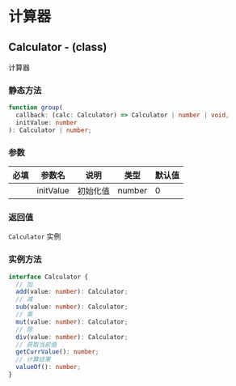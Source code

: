 # 计算器

## Calculator - (class)

计算器

### 静态方法

```ts
function group(
  callback: (calc: Calculator) => Calculator | number | void,
  initValue: number
): Calculator | number;
```

### 参数

| 必填 | 参数名    | 说明     | 类型   | 默认值 |
| :--: | --------- | -------- | ------ | ------ |
|      | initValue | 初始化值 | number | 0      |

### 返回值

`Calculator` 实例

### 实例方法

```ts
interface Calculator {
  // 加
  add(value: number): Calculator;
  // 减
  sub(value: number): Calculator;
  // 乘
  mut(value: number): Calculator;
  // 除
  div(value: number): Calculator;
  // 获取当前值
  getCurrValue(): number;
  // 计算结果
  valueOf(): number;
}
```
